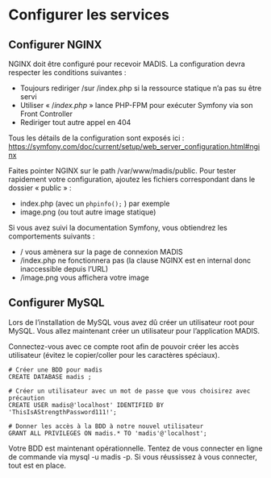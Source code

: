 Configurer les services
=======================

## Configurer NGINX

NGINX doit être configuré pour recevoir MADIS. La configuration devra respecter les conditions suivantes :
-	Toujours rediriger /sur /index.php si la ressource statique n’a pas su être servi
-	Utiliser « /*index.php* » lance PHP-FPM pour exécuter Symfony via son Front Controller
-	Rediriger tout autre appel en 404 

Tous les détails de la configuration sont exposés ici : 
https://symfony.com/doc/current/setup/web_server_configuration.html#nginx

Faites pointer NGINX sur le path  /var/www/madis/public. Pour tester rapidement votre configuration, ajoutez les fichiers correspondant dans le dossier « public » :
-	index.php (avec un `phpinfo();` ) par exemple
-	image.png (ou tout autre image statique)

Si vous avez suivi la documentation Symfony, vous obtiendrez les comportements suivants :
-	/ vous amènera sur la page de connexion MADIS
-	/index.php ne fonctionnera pas (la clause NGINX est en internal donc inaccessible depuis l’URL)
-	/image.png vous affichera votre image

## Configurer MySQL

Lors de l’installation de MySQL vous avez dû créer un utilisateur root pour MySQL. Vous allez maintenant créer un utilisateur pour l’application MADIS.

Connectez-vous avec ce compte root afin de pouvoir créer les accès utilisateur (évitez le copier/coller pour les caractères spéciaux).

```mysql
# Créer une BDD pour madis
CREATE DATABASE madis ;

# Créer un utilisateur avec un mot de passe que vous choisirez avec précaution
CREATE USER madis@'localhost' IDENTIFIED BY 'ThisIsAStrengthPassword111!';

# Donner les accès à la BDD à notre nouvel utilisateur
GRANT ALL PRIVILEGES ON madis.* TO 'madis'@'localhost';
```

Votre BDD est maintenant opérationnelle. Tentez de vous connecter en ligne de commande via mysql -u madis -p. Si vous réussissez à vous connecter, tout est en place.
